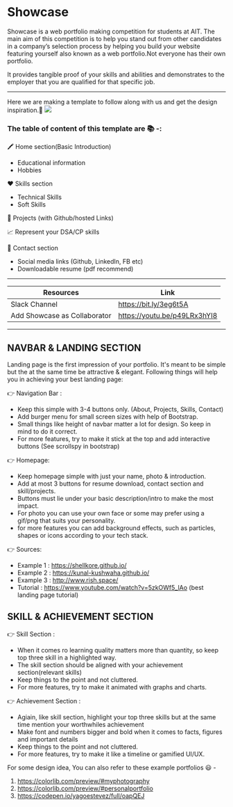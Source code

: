 # Showcase

Showcase is a web portfolio making competition for students at AIT. The main aim of this competition is to help you stand out from other candidates in a company’s selection process by helping you build your website featuring yourself also known as a web portfolio.Not everyone has their own portfolio.

It provides tangible proof of your skills and abilities and demonstrates to the employer that you are qualified for that  specific job.


***
Here we are making a template to follow along with us and get the design inspiration.🎃 <img src="https://img.shields.io/badge/code_style-standard-brightgreen.svg">

### The table of content of this template are 📚 -:

🖍 Home section(Basic Introduction)  
   +   Educational information
   +  Hobbies 

♥ Skills section
   + Technical Skills 
   + Soft Skills 

📝 Projects (with Github/hosted Links)

📈 Represent your DSA/CP skills 

📮 Contact section
   + Social media links (Github, LinkedIn, FB etc)
   + Downloadable resume (pdf recommend)

---

| Resources | Link |
| ------ | ------ |
| Slack Channel | https://bit.ly/3eg6t5A |
| Add Showcase as Collaborator | https://youtu.be/p49LRx3hYI8|

***

## NAVBAR & LANDING SECTION

Landing page is the first impression of your portfolio. It's meant to be simple but the at the same time be attractive & elegant.
Following things will help you in achieving your best landing page:

👉 Navigation Bar :
   + Keep this simple with 3-4 buttons only. (About, Projects, Skills, Contact)
   + Add burger menu for small screen sizes with help of Bootstrap.
   + Small things like height of navbar matter a lot for design. So keep in mind to do it correct.
   + For more features, try to make it stick at the top and add interactive buttons (See scrollspy in bootstrap)

👉 Homepage:
   + Keep homepage simple with just your name, photo & introduction.
   + Add at most 3 buttons for resume download, contact section and skill/projects.
   + Buttons must lie under your basic description/intro to make the most impact.
   + For photo you can use your own face or some may prefer using a gif/png that suits your personality.
   + for more features you can add background effects, such as particles, shapes or icons according to your tech stack.

👉 Sources:
   + Example 1 : https://shellkore.github.io/
   + Example 2 : https://kunal-kushwaha.github.io/
   + Example 3 : http://www.rish.space/
   + Tutorial : https://www.youtube.com/watch?v=5zkOWf5_lAo (best landing page tutorial)
   
   ## SKILL & ACHIEVEMENT SECTION
     
  👉 Skill Section :
   + When it comes ro learning quality matters more than quantity, so keep top three skill in a highlighted way.
   + The skill section should be aligned with your achievement section(relevant skills)
   + Keep things to the point and not cluttered.
   + For more features, try to make it animated with graphs and charts.
   
   👉 Achievement Section :
   + Agiain, like skill section, highlight your top three skills but at the same time mention your worthwhiles achievement
   + Make font and numbers bigger and bold when it comes to facts, figures and important details
   + Keep things to the point and not cluttered.
   + For more features, try to make it like a timeline or gamified UI/UX. 
   
   For some design idea, You can also refer to these example portfolios  :smiley: -
1. https://colorlib.com/preview/#myphotography
2. https://colorlib.com/preview/#personalportfolio
3. https://codepen.io/yagoestevez/full/oapQEJ
